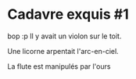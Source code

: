 # Cadavre exquis #1
bop :p
Il y avait un violon sur le toit.

Une licorne arpentait l'arc-en-ciel.

La flute est manipulés par l'ours

